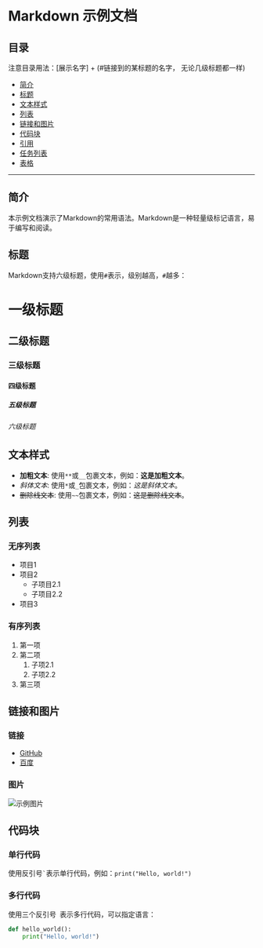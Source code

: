 
# Markdown 示例文档

## 目录
注意目录用法：[展示名字] + (#链接到的某标题的名字， 无论几级标题都一样)
- [简介](#简介)
- [标题](#标题)
- [文本样式](#文本样式)
- [列表](#列表)
- [链接和图片](#链接和图片)
- [代码块](#代码块)
- [引用](#引用)
- [任务列表](#任务列表)
- [表格](#表格)

---

## 简介
本示例文档演示了Markdown的常用语法。Markdown是一种轻量级标记语言，易于编写和阅读。

## 标题
Markdown支持六级标题，使用`#`表示，级别越高，`#`越多：

# 一级标题
## 二级标题
### 三级标题
#### 四级标题
##### 五级标题
###### 六级标题

## 文本样式
- **加粗文本**: 使用`**`或`__`包裹文本，例如：**这是加粗文本**。
- *斜体文本*: 使用`*`或`_`包裹文本，例如：*这是斜体文本*。
- ~~删除线文本~~: 使用`~~`包裹文本，例如：~~这是删除线文本~~。

## 列表
### 无序列表
- 项目1
- 项目2
  - 子项目2.1
  - 子项目2.2
- 项目3

### 有序列表
1. 第一项
2. 第二项
   1. 子项2.1
   2. 子项2.2
3. 第三项

## 链接和图片
### 链接
- [GitHub](https://github.com/)
- [百度](https://www.baidu.com/)

### 图片
![示例图片](https://via.placeholder.com/150 "这是一个示例图片")

## 代码块
### 单行代码
使用反引号`` ` ``表示单行代码，例如：`print("Hello, world!")`

### 多行代码
使用三个反引号``` ```表示多行代码，可以指定语言：
```python
def hello_world():
    print("Hello, world!")
```

